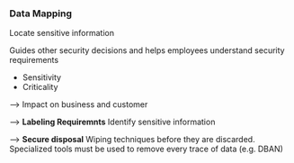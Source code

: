 ### Data Mapping
Locate sensitive information

Guides other security decisions and helps employees understand security requirements
- Sensitivity
- Criticality

--> Impact on business and customer

--> **Labeling Requiremnts**
Identify sensitive information

--> **Secure disposal**
Wiping techniques before they are discarded.
Specialized tools must be used to remove every trace of data (e.g. DBAN)




